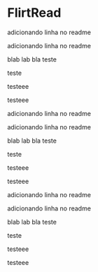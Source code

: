 # FlirtRead


adicionando linha no readme

adicionando linha no readme

blab lab bla
teste

teste

testeee


testeee


adicionando linha no readme

adicionando linha no readme

blab lab bla
teste

teste

testeee


testeee



adicionando linha no readme

adicionando linha no readme

blab lab bla
teste

teste

testeee


testeee


